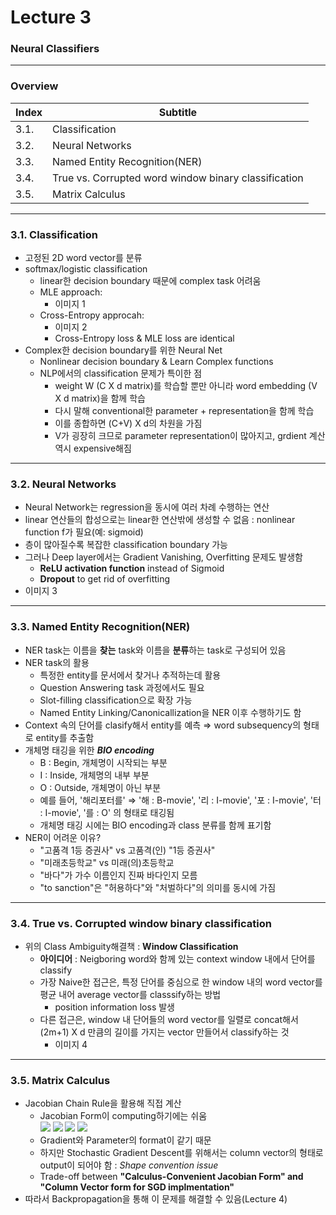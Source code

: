 # Lecture 3

### Neural Classifiers

---

### Overview

|Index|Subtitle|
|--- | --- |
|3.1.| Classification |
|3.2.| Neural Networks |
|3.3.| Named Entity Recognition(NER) |
|3.4.| True vs. Corrupted word window binary classification |
|3.5.| Matrix Calculus |

---
### 3.1. Classification
- 고정된 2D word vector를 분류
- softmax/logistic classification
    - linear한 decision boundary 때문에 complex task 어려움
    - MLE approach:
        - 이미지 1
    - Cross-Entropy approcah:
        - 이미지 2
        - Cross-Entropy loss & MLE loss are identical
- Complex한 decision boundary를 위한 Neural Net
    - Nonlinear decision boundary & Learn Complex functions
    - NLP에서의 classification 문제가 특이한 점
        - weight W (C X d matrix)를 학습할 뿐만 아니라 word embedding (V X d matrix)을 함께 학습
        - 다시 말해 conventional한 parameter + representation을 함께 학습
        - 이를 종합하면 (C+V) X d의 차원을 가짐
        - V가 굉장히 크므로 parameter representation이 많아지고, grdient 계산 역시 expensive해짐

---

### 3.2. Neural Networks
- Neural Network는 regression을 동시에 여러 차례 수행하는 연산
- linear 연산들의 합성으로는 linear한 연산밖에 생성할 수 없음 : nonlinear function f가 필요(예: sigmoid)
- 층이 많아질수록 복잡한 classification boundary 가능
- 그러나 Deep layer에서는 Gradient Vanishing, Overfitting 문제도 발생함
    - **ReLU activation function** instead of Sigmoid
    - **Dropout** to get rid of overfitting
- 이미지 3

---

### 3.3. Named Entity Recognition(NER)
- NER task는 이름을 **찾는** task와 이름을 **분류**하는 task로 구성되어 있음
- NER task의 활용
    - 특정한 entity를 문서에서 찾거나 추적하는데 활용
    - Question Answering task 과정에서도 필요
    - Slot-filling classification으로 확장 가능
    - Named Entity Linking/Canonicallization을 NER 이후 수행하기도 함
- Context 속의 단어를 clasify해서 entity를 예측 ⇒ word subsequency의 형태로 entity를 추출함
- 개체명 태깅을 위한 ***BIO encoding***
    - B : Begin, 개체명이 시작되는 부분
    - I : Inside, 개체명의 내부 부분
    - O : Outside, 개체명이 아닌 부분
    - 예를 들어, '해리포터를' ⇒ '해 : B-movie', '리 : I-movie', '포 : I-movie', '터 : I-movie', '를 : O' 의 형태로 태깅됨
    - 개체명 태깅 시에는 BIO encoding과 class 분류를 함께 표기함
- NER이 어려운 이유?
    - "고품격 1등 증권사" vs 고품격(인) "1등 증권사"
    - "미래초등학교" vs 미래(의)초등학교
    - "바다"가 가수 이름인지 진짜 바다인지 모름
    - "to sanction"은 "허용하다"와 "처벌하다"의 의미를 동시에 가짐

---

### 3.4. True vs. Corrupted window binary classification

- 위의 Class Ambiguity해결책 : **Window Classification**
    - **아이디어** : Neigboring word와 함께 있는 context window 내에서 단어를 classify
    - 가장 Naive한 접근은, 특정 단어를 중심으로 한 window 내의 word vector를 평균 내어 average vector를 classsify하는 방법
        - position information loss 발생
    - 다른 접근은, window 내 단어들의 word vector를 일렬로 concat해서 (2m+1) X d 만큼의 길이를 가지는 vector 만들어서 classify하는 것
        - 이미지 4

---

### 3.5. Matrix Calculus

- Jacobian Chain Rule을 활용해 직접 계산
    - Jacobian Form이 computing하기에는 쉬움 <br/>
        <img src="https://latex.codecogs.com/gif.latex? {s = u^{T} \cdot h \text{ , }h = f(z) \text { , }  z=Wx+b \text{ , } x= \text{input}"> 
        <img src="https://latex.codecogs.com/gif.latex? {\partial{s} \over\ \partial{W}} = {\partial{s} \over\ \partial{h}} \cdot {\partial{h} \over\ \partial{z}} \cdot {\partial{z} \over\ \partial{W}}"/> 
        <img src="https://latex.codecogs.com/gif.latex? {\partial{s} \over\ \partial{W}} = \delta{\partial{z} \over\ \partial{W}} \text{ , }   \delta = {\partial{s} \over\ \partial{h}} \cdot {\partial{h} \over\ \partial{z}} = u^{T} \cdot f'(z)"/> 
        <img src="https://latex.codecogs.com/gif.latex? \delta \text{ is called local error signal} " />
        <br/>
    - Gradient와 Parameter의 format이 같기 때문
    - 하지만 Stochastic Gradient Descent를 위해서는 column vector의 형태로 output이 되어야 함 : *Shape convention issue*
    - Trade-off between **"Calculus-Convenient Jacobian Form" and "Column Vector form for SGD implmentation"**
- 따라서 Backpropagation을 통해 이 문제를 해결할 수 있음(Lecture 4)


     


